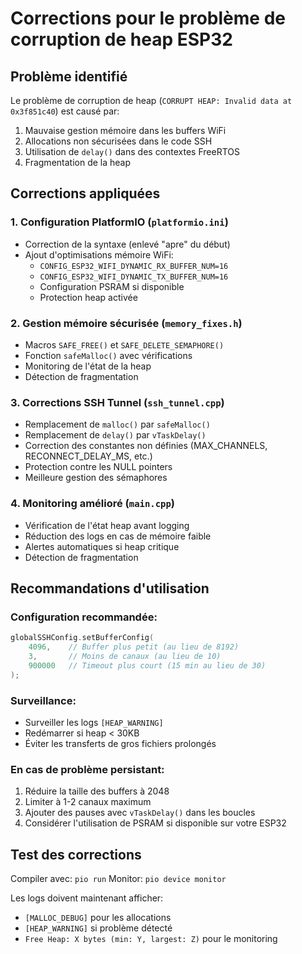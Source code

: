 # Corrections pour le problème de corruption de heap ESP32

## Problème identifié
Le problème de corruption de heap (`CORRUPT HEAP: Invalid data at 0x3f851c40`) est causé par:
1. Mauvaise gestion mémoire dans les buffers WiFi
2. Allocations non sécurisées dans le code SSH
3. Utilisation de `delay()` dans des contextes FreeRTOS
4. Fragmentation de la heap

## Corrections appliquées

### 1. Configuration PlatformIO (`platformio.ini`)
- Correction de la syntaxe (enlevé "apre" du début)
- Ajout d'optimisations mémoire WiFi:
  - `CONFIG_ESP32_WIFI_DYNAMIC_RX_BUFFER_NUM=16`
  - `CONFIG_ESP32_WIFI_DYNAMIC_TX_BUFFER_NUM=16`
  - Configuration PSRAM si disponible
  - Protection heap activée

### 2. Gestion mémoire sécurisée (`memory_fixes.h`)
- Macros `SAFE_FREE()` et `SAFE_DELETE_SEMAPHORE()`
- Fonction `safeMalloc()` avec vérifications
- Monitoring de l'état de la heap
- Détection de fragmentation

### 3. Corrections SSH Tunnel (`ssh_tunnel.cpp`)
- Remplacement de `malloc()` par `safeMalloc()`
- Remplacement de `delay()` par `vTaskDelay()`
- Correction des constantes non définies (MAX_CHANNELS, RECONNECT_DELAY_MS, etc.)
- Protection contre les NULL pointers
- Meilleure gestion des sémaphores

### 4. Monitoring amélioré (`main.cpp`)
- Vérification de l'état heap avant logging
- Réduction des logs en cas de mémoire faible
- Alertes automatiques si heap critique
- Détection de fragmentation

## Recommandations d'utilisation

### Configuration recommandée:
```cpp
globalSSHConfig.setBufferConfig(
    4096,    // Buffer plus petit (au lieu de 8192)
    3,       // Moins de canaux (au lieu de 10)
    900000   // Timeout plus court (15 min au lieu de 30)
);
```

### Surveillance:
- Surveiller les logs `[HEAP_WARNING]`
- Redémarrer si heap < 30KB
- Éviter les transferts de gros fichiers prolongés

### En cas de problème persistant:
1. Réduire la taille des buffers à 2048
2. Limiter à 1-2 canaux maximum  
3. Ajouter des pauses avec `vTaskDelay()` dans les boucles
4. Considérer l'utilisation de PSRAM si disponible sur votre ESP32

## Test des corrections
Compiler avec: `pio run`
Monitor: `pio device monitor`

Les logs doivent maintenant afficher:
- `[MALLOC_DEBUG]` pour les allocations
- `[HEAP_WARNING]` si problème détecté
- `Free Heap: X bytes (min: Y, largest: Z)` pour le monitoring
